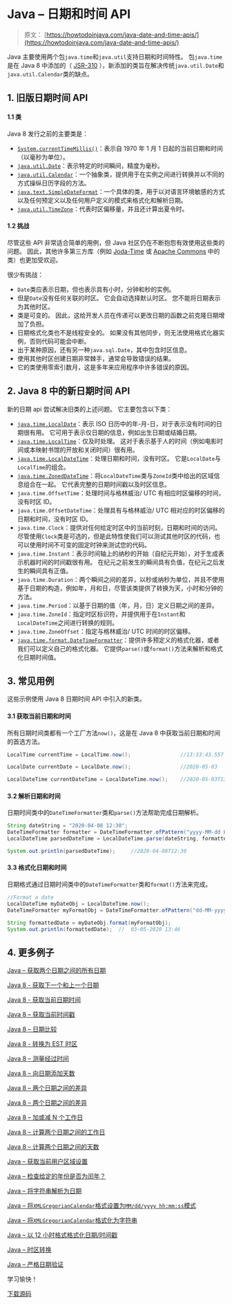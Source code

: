 # Java – 日期和时间 API

> 原文： [https://howtodoinjava.com/java-date-and-time-apis/](https://howtodoinjava.com/java-date-and-time-apis/)

Java 主要使用两个包`java.time`和`java.util`支持日期和时间特性。 包`java.time`是在 Java 8 中添加的（ [JSR-310](https://jcp.org/en/jsr/detail?id=310) ），新添加的类旨在解决传统`java.util.Date`和`java.util.Calendar`类的缺点。

## 1\. 旧版日期时间 API

#### 1.1 类

Java 8 发行之前的主要类是：

*   [`System.currentTimeMillis()`](https://docs.oracle.com/javase/7/docs/api/java/lang/System.html#currentTimeMillis())：表示自 1970 年 1 月 1 日起的当前日期和时间（以毫秒为单位）。
*   [`java.util.Date`](https://docs.oracle.com/javase/7/docs/api/java/util/Date.html)：表示特定的时间瞬间，精度为毫秒。
*   [`java.util.Calendar`](https://docs.oracle.com/javase/7/docs/api/java/util/Calendar.html)：一个抽象类，提供用于在实例之间进行转换并以不同的方式操纵日历字段的方法。
*   [`java.text.SimpleDateFormat`](https://docs.oracle.com/javase/7/docs/api/java/text/SimpleDateFormat.html)：一个具体的类，用于以对语言环境敏感的方式以及任何预定义以及任何用户定义的模式来格式化和解析日期。
*   [`java.util.TimeZone`](https://docs.oracle.com/javase/7/docs/api/java/util/TimeZone.html)：代表时区偏移量，并且还计算出夏令时。

#### 1.2 挑战

尽管这些 API 非常适合简单的用例，但 Java 社区仍在不断抱怨有效使用这些类的问题。 因此，其他许多第三方库（例如 [Joda-Time](https://www.joda.org/joda-time/) 或 [Apache Commons](https://commons.apache.org/) 中的类）也更加受欢迎。

很少有挑战：

*   `Date`类应表示日期，但也表示具有小时，分钟和秒的实例。
*   但是`Date`没有任何关联的时区。 它会自动选择默认时区。 您不能将日期表示为其他时区。
*   类是可变的。 因此，这给开发人员在传递可以更改日期的函数之前克隆日期增加了负担。
*   日期格式化类也不是线程安全的。 如果没有其他同步，则无法使用格式化器实例，否则代码可能会中断。
*   出于某种原因，还有另一种`java.sql.Date`，其中包含时区信息。
*   使用其他时区创建日期非常棘手，通常会导致错误的结果。
*   它的类使用零索引数月，这是多年来应用程序中许多错误的原因。

## 2\. Java 8 中的新日期时间 API

新的日期 api 尝试解决旧类的上述问题。 它主要包含以下类：

*   [`java.time.LocalDate`](https://howtodoinjava.com/java/date-time/compare-localdates/)：表示 ISO 日历中的年-月-日，对于表示没有时间的日期很有用。 它可用于表示仅日期的信息，例如出生日期或结婚日期。
*   [`java.time.LocalTime`](https://howtodoinjava.com/java/date-time/java-localtime/)：仅及时处理。 这对于表示基于人的时间（例如电影时间或本映射书馆的开放和关闭时间）很有用。
*   [`java.time.LocalDateTime`](https://howtodoinjava.com/java/date-time/compare-localdatetime/)：处理日期和时间，没有时区。 它是`LocalDate`与`LocalTime`的组合。
*   [`java.time.ZonedDateTime`](https://howtodoinjava.com/java/date-time/zoneddatetime-comparison/)：将`LocalDateTime`类与`ZoneId`类中给出的区域信息组合在一起。 它代表完整的日期时间戳以及时区信息。
*   `java.time.OffsetTime`：处理时间与格林威治/ UTC 有相应时区偏移的时间，没有时区 ID。
*   `java.time.OffsetDateTime`：处理具有与格林威治/ UTC 相对应的时区偏移的日期和时间，没有时区 ID。
*   `java.time.Clock`：提供对任何给定时区中的当前时刻，日期和时间的访问。 尽管使用`Clock`类是可选的，但是此特性使我们可以测试其他时区的代码，也可以使用时间不可变的固定时钟来测试您的代码。
*   `java.time.Instant`：表示时间轴上的纳秒的开始（自纪元开始），对于生成表示机器时间的时间戳很有用。 在纪元之前发生的瞬间具有负值，在纪元之后发生的瞬间具有正值。
*   `java.time.Duration`：两个瞬间之间的差异，以秒或纳秒为单位，并且不使用基于日期的构造，例如年，月和日，尽管该类提供了转换为天，小时和分钟的方法。
*   `java.time.Period`：以基于日期的值（年，月，日）定义日期之间的差异。
*   `java.time.ZoneId`：指定时区标识符，并提供用于在`Instant`和`LocalDateTime`之间进行转换的规则。
*   `java.time.ZoneOffset`：指定与格林威治/ UTC 时间的时区偏移。
*   [`java.time.format.DateTimeFormatter`](https://howtodoinjava.com/java/date-time/java8-datetimeformatter-example/)：提供许多预定义的格式化器，或者我们可以定义自己的格式化器。 它提供`parse()`或`format()`方法来解析和格式化日期时间值。

## 3\. 常见用例

这些示例使用 Java 8 日期时间 API 中引入的新类。

#### 3.1 获取当前日期和时间

所有日期时间类都有一个工厂方法`now()`，这是在 Java 8 中获取当前日期和时间的首选方法。

```java
LocalTime currentTime = LocalTime.now();				//13:33:43.557

LocalDate currentDate = LocalDate.now();				//2020-05-03

LocalDateTime currentDateTime = LocalDateTime.now();	//2020-05-03T13:33:43.557

```

#### 3.2 解析日期和时间

日期时间类中的`DateTimeFormatter`类和`parse()`方法帮助完成日期解析。

```java
String dateString = "2020-04-08 12:30";
DateTimeFormatter formatter = DateTimeFormatter.ofPattern("yyyy-MM-dd HH:mm");
LocalDateTime parsedDateTime = LocalDateTime.parse(dateString, formatter);

System.out.println(parsedDateTime);		//2020-04-08T12:30

```

#### 3.3 格式化日期和时间

日期格式通过日期时间类中的`DateTimeFormatter`类和`format()`方法来完成。

```java
//Format a date
LocalDateTime myDateObj = LocalDateTime.now();
DateTimeFormatter myFormatObj = DateTimeFormatter.ofPattern("dd-MM-yyyy HH:mm");

String formattedDate = myDateObj.format(myFormatObj);
System.out.println(formattedDate);	//	03-05-2020 13:46

```

## 4\. 更多例子

[Java – 获取两个日期之间的所有日期](https://howtodoinjava.com/java/date-time/dates-between-two-dates/)

[Java 8 - 获取下一个和上一个日期](https://howtodoinjava.com/java/date-time/java8-next-previous-date/)

[Java 8 - 获取当前日期时间](https://howtodoinjava.com/java/date-time/current-date-time/)

[Java 8 – 获取当前时间戳](https://howtodoinjava.com/java/date-time/get-current-timestamp/)

[Java 8 – 日期比较](https://howtodoinjava.com/java/date-time/compare-dates/)

[Java 8 - 转换为 EST 时区](https://howtodoinjava.com/java/date-time/convert-date-time-to-est-est5edt/)

[Java 8 – 测量经过时间](https://howtodoinjava.com/java/date-time/execution-elapsed-time/)

[Java 8 – 向日期添加天数](https://howtodoinjava.com/java/date-time/add-days-to-date-localdatetime/)

[Java 8 – 两个日期之间的差异](https://howtodoinjava.com/java/date-time/duration-between-two-dates/)

[Java 8 – 两个日期之间的差异](https://howtodoinjava.com/java/date-time/calculate-difference-between-two-dates-in-java/)

[Java 8 – 加或减 N 个工作日](https://howtodoinjava.com/java/date-time/add-subtract-business-days/)

[Java 8 – 计算两个日期之间的工作日](https://howtodoinjava.com/java/date-time/calculate-business-days/)

[Java 8 – 计算两个日期之间的天数](https://howtodoinjava.com/java/date-time/calculate-days-between-dates/)

[Java – 获取当前用户区域设置](https://howtodoinjava.com/java/date-time/how-to-get-current-user-locale-in-java/)

[Java – 检查给定的年份是否为闰年？](https://howtodoinjava.com/java/date-time/check-leap-year/)

[Java – 将字符串解析为日期](https://howtodoinjava.com/java/date-time/java-parse-string-to-date/)

[Java – 将`XMLGregorianCalendar`格式设置为`MM/dd/yyyy hh:mm:ss`模式](https://howtodoinjava.com/java/date-time/format-xmlgregoriancalendar-to-date-pattern/)

[Java – 将`XMLGregorianCalendar`格式化为字符串](https://howtodoinjava.com/java/date-time/xmlgregoriancalendar-date-string-example/)

[Java – 以 12 小时格式格式化日期/时间戳](https://howtodoinjava.com/java/date-time/format-time-12-hours-pattern/)

[Java – 时区转换](https://howtodoinjava.com/java/date-time/convert-date-between-timezones/)

[Java – 严格日期验证](https://howtodoinjava.com/java/date-time/strict-date-validation-simpledateformat-setlenient/)

学习愉快！

[下载源码](https://github.com/lokeshgupta1981/Core-Java/tree/master/src/com/howtodoinjava/core/datetime)